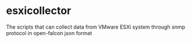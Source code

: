 # esxicollector
The scripts that can collect data from VMware ESXi system through snmp protocol in open-falcon json format
